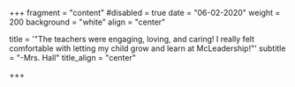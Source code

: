 +++
fragment = "content"
#disabled = true
date = "06-02-2020"
weight = 200
background = "white"
align = "center"

title = '"The teachers were engaging, loving, and caring! I really felt comfortable with letting my child grow and learn at McLeadership!"'
subtitle = "-Mrs. Hall"
title_align = "center"

+++
  


